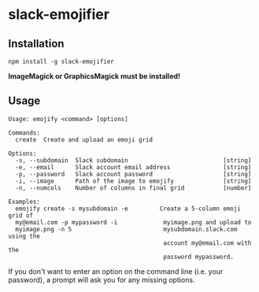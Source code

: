 # slack-emojifier

## Installation

`npm install -g slack-emojifier`

**ImageMagick or GraphicsMagick must be installed!**

## Usage
```
Usage: emojify <command> [options]

Commands:
  create  Create and upload an emoji grid

Options:
  -s, --subdomain  Slack subdomain                           [string]
  -e, --email      Slack account email address               [string]
  -p, --password   Slack account password                    [string]
  -i, --image      Path of the image to emojify              [string]
  -n, --numcols    Number of columns in final grid           [number]

Examples:
  emojify create -s mysubdomain -e         Create a 5-column emoji grid of
  my@email.com -p mypassword -i             myimage.png and upload to
  myimage.png -n 5                          mysubdomain.slack.com using the
                                            account my@email.com with the
                                            password mypassword.
```
If you don't want to enter an option on the command line (i.e. your password), a prompt will ask you for any missing options.
